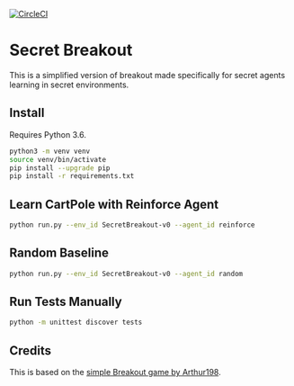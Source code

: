 [![CircleCI](https://circleci.com/gh/korymath/secret-breakout.svg?style=svg&circle-token=401570b69e540225deb1f315e4b83f04924d3582)](https://circleci.com/gh/korymath/secret-breakout)

# Secret Breakout

This is a simplified version of breakout made specifically for secret agents learning in secret environments.

## Install

Requires Python 3.6.

```sh
python3 -m venv venv
source venv/bin/activate
pip install --upgrade pip
pip install -r requirements.txt
```

## Learn CartPole with Reinforce Agent
```sh
python run.py --env_id SecretBreakout-v0 --agent_id reinforce
```

## Random Baseline
```sh
python run.py --env_id SecretBreakout-v0 --agent_id random
```

## Run Tests Manually

```sh
python -m unittest discover tests
```

## Credits

This is based on the [simple Breakout game by Arthur198](https://gist.github.com/Arthur198/4a6ac71b8d646fb2fad6be347997ca77#file-atari_breakout-py).
